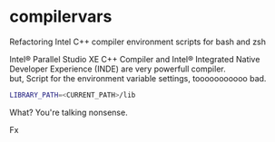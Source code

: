 # compilervars

Refactoring Intel C++ compiler environment scripts for bash and zsh

Intel® Parallel Studio XE C++ Compiler and Intel® Integrated Native Developer Experience (INDE) are very powerfull compiler.  
but, Script for the environment variable settings, tooooooooooo bad.

```bash
LIBRARY_PATH=<CURRENT_PATH>/lib
```

What? You're talking nonsense.

Fx
